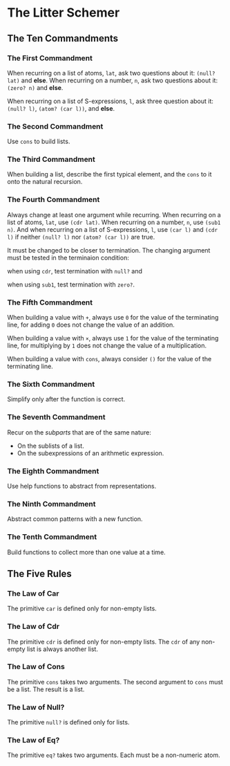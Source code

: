 The Litter Schemer
==================


The Ten Commandments
--------------------

### The First Commandment

When recurring on a list of atoms, `lat`, ask two questions about it:
`(null? lat)` and **else**. When recurring on a number, `n`, ask two
questions about it: `(zero? n)` and **else**.

When recurring on a list of S-expressions, `l`, ask three question about
it: `(null? l)`, `(atom? (car l))`, and **else**.

### The Second Commandment

Use `cons` to build lists.

### The Third Commandment

When building a list, describe the first typical element, and the `cons`
to it onto the natural recursion.

### The Fourth Commandment

Always change at least one argument while recurring. When recurring on
a list of atoms, `lat`, use `(cdr lat)`. When recurring on a number, `n`,
use `(sub1 n)`. And when recurring on a list of S-expressions, `l`, use
`(car l)` and `(cdr l)` if neither `(null? l)` nor `(atom? (car l))` are true.

It must be changed to be closer to termination. The changing argument must be
tested in the terminaion condition:

when using `cdr`, test termination with `null?` and

when using `sub1`, test termination with `zero?`.

### The Fifth Commandment

When building a value with `+`, always use `0` for the value of the terminating
line, for adding `0` does not change the value of an addition.

When building a value with `×`, always use `1` for the value of the terminating
line, for multiplying by `1` does not change the value of a multiplication.

When building a value with `cons`, always consider `()` for the value of the
terminating line.

### The Sixth Commandment

Simplify only after the function is correct.

### The Seventh Commandment

Recur on the *subparts* that are of the same nature:
  * On the sublists of a list.
  * On the subexpressions of an arithmetic expression.

### The Eighth Commandment

Use help functions to abstract from representations.

### The Ninth Commandment

Abstract common patterns with a new function.

### The Tenth Commandment

Build functions to collect more than one value at a time.


The Five Rules
--------------

### The Law of Car

The primitive `car` is defined only for non-empty lists.

### The Law of Cdr

The primitive `cdr` is defined only for non-empty lists.
The `cdr` of any non-empty list is always another list.

### The Law of Cons

The primitive `cons` takes two arguments. The second argument
to `cons` must be a list. The result is a list.

### The Law of Null?

The primitive `null?` is defined only for lists.

### The Law of Eq?

The primitive `eq?` takes two arguments. Each must be a non-numeric atom.
